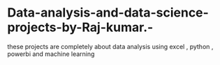 # Data-analysis-and-data-science-projects-by-Raj-kumar.-
these projects are completely about data analysis using excel , python , powerbi and machine learning
